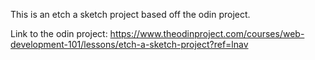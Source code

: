This is an etch a sketch project based off the odin project.

Link to the odin project: https://www.theodinproject.com/courses/web-development-101/lessons/etch-a-sketch-project?ref=lnav